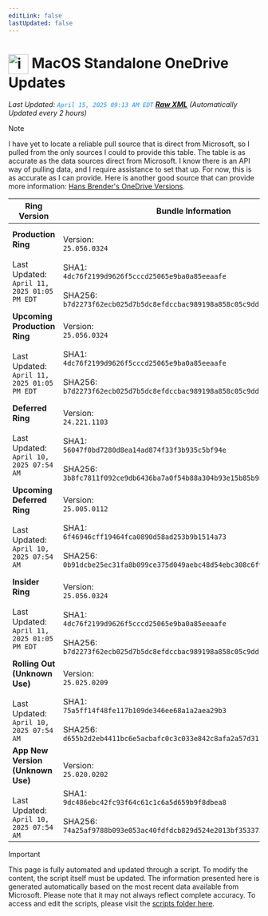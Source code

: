```yaml
---
editLink: false
lastUpdated: false
---
```

# <img src="/images/OneDrive_512x512x32.png" alt="image" width="40" style="vertical-align: middle; display: inline-block;" /> MacOS Standalone OneDrive Updates

<span class="extra-small">_Last Updated: <code style="color : dodgerblue">April 15, 2025 09:13 AM EDT</code> [**_Raw XML_**](https://github.com/cocopuff2u/MOFA/blob/main/latest_raw_files/macos_standalone_onedrive_all.xml)
 (Automatically Updated every 2 hours)_</span>

> [!NOTE]
> I have yet to locate a reliable pull source that is direct from Microsoft, so I pulled from the only sources I could to provide this table. The table is as accurate as the data sources direct from Microsoft. I know there is an API way of pulling data, and I require assistance to set that up. For now, this is as accurate as I can provide. Here is another good source that can provide more information: [Hans Brender's OneDrive Versions](https://hansbrender.com/all-onedrive-versions-mac/).

| Ring Version | Bundle Information  | Download |
|------|---------------------|--------------|
| **Production Ring** <br><br>Last Updated: <br> `April 11, 2025 01:05 PM EDT` | <br>Version: <br> `25.056.0324` <br><br> SHA1: <br>`4dc76f2199d9626f5cccd25065e9ba0a85eeaafe`<br><br> SHA256:<br>`b7d2273f62ecb025d7b5dc8efdccbac989198a858c05c9dd156a0ccc090fe8ec` | [<img src='/images/OneDrive_512x512x32.png' alt='Download' width='60' style='vertical-align: middle;' />](https://oneclient.sfx.ms/Mac/Installers/25.056.0324.0002/universal/OneDrive.pkg) |
| **Upcoming Production Ring** <br><br>Last Updated: <br> `April 11, 2025 01:05 PM EDT` | <br>Version: <br> `25.056.0324` <br><br> SHA1: <br>`4dc76f2199d9626f5cccd25065e9ba0a85eeaafe`<br><br> SHA256:<br>`b7d2273f62ecb025d7b5dc8efdccbac989198a858c05c9dd156a0ccc090fe8ec` | [<img src='/images/OneDrive_512x512x32.png' alt='Download' width='60' style='vertical-align: middle;' />](https://oneclient.sfx.ms/Mac/Installers/25.056.0324.0002/universal/OneDrive.pkg) |
| **Deferred Ring** <br><br>Last Updated: <br> `April 10, 2025 07:54 AM` | <br>Version: <br> `24.221.1103` <br><br> SHA1: <br>`56047f0bd7280d8ea14ad874f33f3b935c5bf94e`<br><br> SHA256:<br>`3b8fc7811f092ce9db6436ba7a0f54b88a304b93e15b85b9bd09726e8858fb85` | [<img src='/images/OneDrive_512x512x32.png' alt='Download' width='60' style='vertical-align: middle;' />](https://go.microsoft.com/fwlink/?linkid=861009) |
| **Upcoming Deferred  Ring** <br><br>Last Updated: <br> `April 10, 2025 07:54 AM` | <br>Version: <br> `25.005.0112` <br><br> SHA1: <br>`6f46946cff19464fca0890d58ad253b9b1514a73`<br><br> SHA256:<br>`0b91dcbe25ec31fa8b099ce375d049aebc48d54ebc308c6f9565a4a13ddafcc5` | [<img src='/images/OneDrive_512x512x32.png' alt='Download' width='60' style='vertical-align: middle;' />](https://go.microsoft.com/fwlink/?linkid=861010) |
| **Insider Ring** <br><br>Last Updated: <br> `April 11, 2025 01:05 PM EDT` | <br>Version: <br> `25.056.0324` <br><br> SHA1: <br>`4dc76f2199d9626f5cccd25065e9ba0a85eeaafe`<br><br> SHA256:<br>`b7d2273f62ecb025d7b5dc8efdccbac989198a858c05c9dd156a0ccc090fe8ec` | [<img src='/images/OneDrive_512x512x32.png' alt='Download' width='60' style='vertical-align: middle;' />](https://oneclient.sfx.ms/Mac/Installers/25.056.0324.0002/universal/OneDrive.pkg) |
| **Rolling Out (Unknown Use)** <br><br>Last Updated: <br> `April 10, 2025 07:54 AM` | <br>Version: <br> `25.025.0209` <br><br> SHA1: <br>`75a5ff14f48fe117b109de346ee68a1a2aea29b3`<br><br> SHA256:<br>`d655b2d2eb4411bc6e5acbafc0c3c033e842c8afa2a57d311c2d738c84dbe02b` | [<img src='/images/OneDrive_512x512x32.png' alt='Download' width='60' style='vertical-align: middle;' />](https://go.microsoft.com/fwlink/?linkid=861011) |
| **App New Version (Unknown Use)** <br><br>Last Updated: <br> `April 10, 2025 07:54 AM` | <br>Version: <br> `25.020.0202` <br><br> SHA1: <br>`9dc486ebc42fc93f64c61c1c6a5d659b9f8dbea8`<br><br> SHA256:<br>`74a25af9788b093e053ac40fdfdcb829d524e2013bf353373de7345db520c64f` | [<img src='/images/OneDrive_512x512x32.png' alt='Download' width='60' style='vertical-align: middle;' />](https://go.microsoft.com/fwlink/?linkid=823060) |

> [!IMPORTANT]
> This page is fully automated and updated through a script. To modify the content, the script itself must be updated. The information presented here is generated automatically based on the most recent data available from Microsoft. Please note that it may not always reflect complete accuracy. To access and edit the scripts, please visit the [scripts folder here](https://github.com/cocopuff2u/MOFA_WEBSITE/tree/main/update_readme_scripts).
